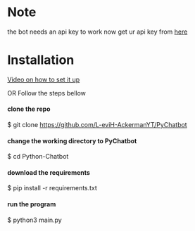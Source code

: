 # Note
the bot needs an api key to work now
get ur api key from [here](https://api-info.pgamerx.com/register)

# Installation 
[Video on how to set it up](https://youtu.be/owgf1KmZaPI)


OR Follow the steps bellow



#### clone the repo  
$ git clone https://github.com/L-eviH-AckermanYT/PyChatbot

#### change the working directory to PyChatbot  
$ cd Python-Chatbot

#### download the requirements  
$ pip install -r requirements.txt

#### run the program
$ python3 main.py
